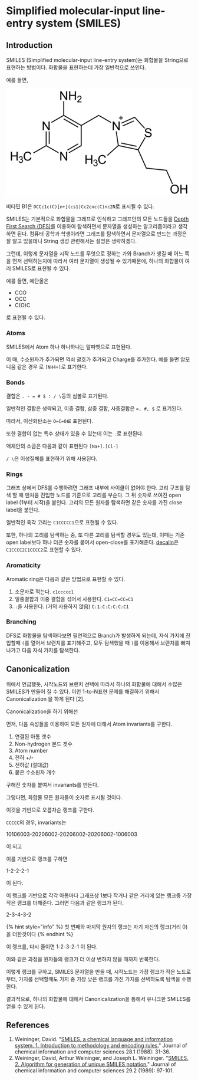 # Simplified molecular-input line-entry system \(SMILES\)

## Introduction

SMILES \(Simplified molecular-input line-entry system\)는 화합물을 String으로 표현하는 방법이다. 화합물을 표현하는데 가장 일반적으로 쓰인다.

예를 들면,

![](../.gitbook/assets/2880px-thiamin.svg.png)

비타민 B1은  `OCCc1c(C)[n+](cs1)Cc2cnc(C)nc2N`로 표시될 수 있다.

SMILES는 기본적으로 화합물을 그래프로 인식하고 그래프안의 모든 노드들을 [Depth First Search \(DFS\)](https://en.wikipedia.org/wiki/Depth-first_search)를 이용하여 탐색하면서 문자열을 생성하는 알고리즘이라고 생각하면 된다. 컴퓨터 공학과 학생이라면 그래프를 탐색하면서 문자열으로 만드는 과정은 잘 알고 있을테니 String 생성 관련해서는 설명은 생략하겠다.

그런데, 이렇게 문자열을 시작 노드를 무엇으로 정하는 가와 Branch가 생길 때 어느 쪽을 먼저 선택하는지에 따라서 여러 문자열이 생성될 수 있기때문에, 하나의 화합물이 여러 SMILES로 표현될 수 있다.

예를 들면, 에탄올은

* CCO
* OCC
* C\(O\)C

로 표현될 수 있다.

### Atoms

SMILES에서  Atom 하나 하나하나는 알파벳으로 표현된다.

이 때, 수소원자가 추가되면 꺽쇠 괄호가 추가되고 Charge를 추가한다. 예를 들면 암모니움 같은 경우 로 `[NH4+]`로 표기한다.

### Bonds

결합은 `. - = # $ : / \`등의 심볼로 표기된다.

일반적인 결합은 생략되고, 이중 결합, 삼중 결합, 사중결합은 `=, #, $` 로 표기된다.

따라서, 이산화탄소는 `O=C=O`로 표현된다.

 또한 결합이 없는 특수 상태가 있을 수 있는데 이는 `.`로 표현된다.

 액체안의 소금은 다음과 같이 표현된다 `[Na+].[Cl-]`

  `/ \`은 이성질체를 표현하기 위해 사용된다.

### Rings

그래프 상에서 DFS를 수행하려면 그래프 내부에 사이클이 없어야 한다. 고리 구조를 탐색 할 때 맨처음 진입한 노드를 기준으로 고리를 부순다. 그 뒤 숫자로 쓰여진 open label \(1부터 시작\)을 붙인다. 고리의 모든 원자를 탐색하면 같은 숫자를 가진 close label을 붙인다.

일반적인 육각 고리는  `C1CCCCC1`으로 표현될 수 있다.

또한, 하나의 고리를 탐색하는 중, 또 다른 고리를 탐색할 경우도 있는데, 이때는 기존 open label보다 하나 더큰 숫자를 붙여서 open-close를 표기해준다.  [decalin](https://en.wikipedia.org/wiki/Decalin)은 `C1CCCC2C1CCCC2`로 표현할 수 있다.

### Aromaticity

 Aromatic ring은 다음과 같은 방법으로 표현할 수 있다.

1.  소문자로 적는다. `c1ccccc1`
2.  일중결합과 이중 결합을 섞어서 사용한다. `C1=CC=CC=C1`
3.  `:`을 사용한다. \(거의 사용하지 않음\) `C:1:C:C:C:C:C1`

### Branching

DFS로 화합물을 탐색하다보면 필연적으로 Branch가 발생하게 되는데, 자식 가지에 진입할때 `(`를 열어서 브랜치를 표기해주고, 모두 탐색했을 때 `)`를 이용해서 브랜치를 빠져나가고 다음 자식 가지를 탐색한다.

## Canonicalization

위에서 언급했듯, 시작노드와 브랜치 선택에 따라서 하나의 화합물에 대해서 수많은 SMILES가 만들어 질 수 있다.  이런 1-to-N표현 문제를 해결하기 위해서 Canonicalization 을 하게 된다 \[2\].

Canonicalization을 하기 위해선

먼저, 다음 속성들을 이용하여 모든 원자에 대해서 Atom invariants를 구한다.

1. 연결된 아톰 갯수
2. Non-hydrogen 본드 갯수
3. Atom number
4. 전하 +/-
5. 전하값 \(절대값\)
6. 붙은 수소원자 개수

구해진 숫자를 붙여서 invariants를 만든다.

그렇다면, 화합물 모든 원자들이 숫자로 표시될 것이다.

이것을 기반으로 오름차순 랭크를 구한다.

`CCCCC`의 경우, invariants는

10106003-20206002-20206002-20206002-1006003

이 되고

이를 기반으로 랭크를 구하면

1-2-2-2-1

이 된다.

이 랭크를 기반으로 각각 아톰마다 그래프상 1보다 작거나 같은 거리에 있는 랭크중 가장 작은 랭크를 더해준다. 그러면 다음과 같은 랭크가 된다.

2-3-4-3-2

{% hint style="info" %}
첫 번째와 마지막 원자의 랭크는 자기 자신의 랭크\(거리 0\)을 더한것이다
{% endhint %}

이 랭크를, 다시 줄이면 1-2-3-2-1 이 된다.

이와 같은 과정을 원자들의 랭크가 더 이상 변하지 않을 때까지 반복한다.

이렇게 랭크를 구하고, SMILES 문자열을 만들 때, 시작노드는 가장 랭크가 작은 노드로부터, 가지를 선택할때도 가지 중 가장 낮은 랭크를 가진 가지를 선택하도록 탐색을 수행한다.

결과적으로, 하나의 화합물에 대해서 Canonicalization을 통해서 유니크한 SMILES를 얻을 수 있게 된다.

## References

1. Weininger, David. "[SMILES, a chemical language and information system. 1. Introduction to methodology and encoding rules.](https://pubs.acs.org/doi/abs/10.1021/ci00057a005)" Journal of chemical information and computer sciences 28.1 \(1988\): 31-36.
2. Weininger, David, Arthur Weininger, and Joseph L. Weininger. "[SMILES. 2. Algorithm for generation of unique SMILES notation.](https://pubs.acs.org/doi/10.1021/ci00062a008)" Journal of chemical information and computer sciences 29.2 \(1989\): 97-101.

